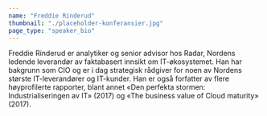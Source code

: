 ```yaml
---
name: "Freddie Rinderud"
thumbnail: "./placeholder-konferansier.jpg"
page_type: "speaker_bio"
---
```


Freddie Rinderud er analytiker og senior advisor hos Radar, Nordens ledende leverandør av faktabasert innsikt om IT-økosystemet. Han har bakgrunn som CIO og er i dag strategisk rådgiver for noen av Nordens største IT-leverandører og IT-kunder. Han er også forfatter av flere høyprofilerte rapporter, blant annet «Den perfekta stormen: Industrialiseringen av IT» (2017) og «The business value of Cloud maturity» (2017). 